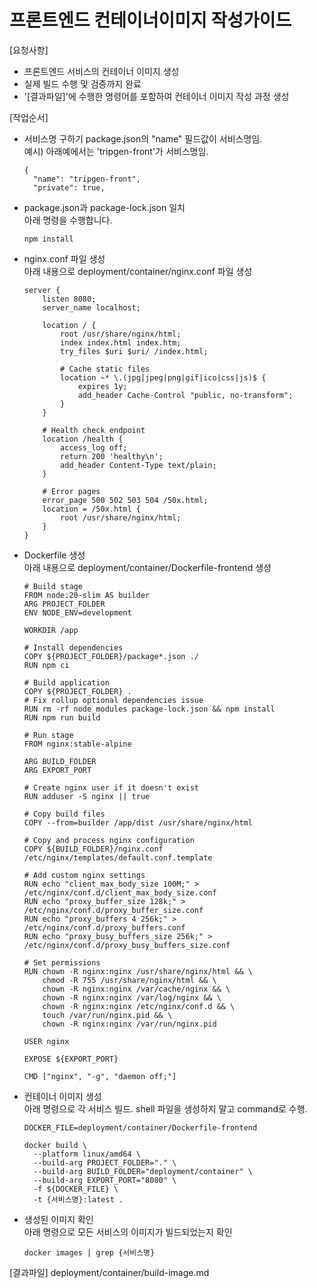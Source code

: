 # 프론트엔드 컨테이너이미지 작성가이드

[요청사항]  
- 프론트엔드 서비스의 컨테이너 이미지 생성
- 실제 빌드 수행 및 검증까지 완료
- '[결과파일]'에 수행한 명령어를 포함하여 컨테이너 이미지 작성 과정 생성 

[작업순서]
- 서비스명 구하기 
  package.json의 "name" 필드값이 서비스명임.  
  예시) 아래예에서는 'tripgen-front'가 서비스명임.  
  ```
  {
    "name": "tripgen-front",
    "private": true,
  ```
- package.json과 package-lock.json 일치   
  아래 명령을 수행합니다.     
  ```
  npm install
  ```
- nginx.conf 파일 생성   
  아래 내용으로 deployment/container/nginx.conf 파일 생성   
  ```
  server {
      listen 8080;
      server_name localhost;
      
      location / {
          root /usr/share/nginx/html;
          index index.html index.htm;
          try_files $uri $uri/ /index.html;
          
          # Cache static files
          location ~* \.(jpg|jpeg|png|gif|ico|css|js)$ {
              expires 1y;
              add_header Cache-Control "public, no-transform";
          }
      }
      
      # Health check endpoint
      location /health {
          access_log off;
          return 200 'healthy\n';
          add_header Content-Type text/plain;
      }
      
      # Error pages
      error_page 500 502 503 504 /50x.html;
      location = /50x.html {
          root /usr/share/nginx/html;
      }
  }
  ```

- Dockerfile 생성   
  아래 내용으로 deployment/container/Dockerfile-frontend 생성  
  ```
  # Build stage
  FROM node:20-slim AS builder
  ARG PROJECT_FOLDER
  ENV NODE_ENV=development

  WORKDIR /app

  # Install dependencies
  COPY ${PROJECT_FOLDER}/package*.json ./
  RUN npm ci

  # Build application
  COPY ${PROJECT_FOLDER} .
  # Fix rollup optional dependencies issue
  RUN rm -rf node_modules package-lock.json && npm install
  RUN npm run build

  # Run stage
  FROM nginx:stable-alpine

  ARG BUILD_FOLDER
  ARG EXPORT_PORT

  # Create nginx user if it doesn't exist
  RUN adduser -S nginx || true

  # Copy build files
  COPY --from=builder /app/dist /usr/share/nginx/html

  # Copy and process nginx configuration
  COPY ${BUILD_FOLDER}/nginx.conf /etc/nginx/templates/default.conf.template

  # Add custom nginx settings
  RUN echo "client_max_body_size 100M;" > /etc/nginx/conf.d/client_max_body_size.conf
  RUN echo "proxy_buffer_size 128k;" > /etc/nginx/conf.d/proxy_buffer_size.conf
  RUN echo "proxy_buffers 4 256k;" > /etc/nginx/conf.d/proxy_buffers.conf
  RUN echo "proxy_busy_buffers_size 256k;" > /etc/nginx/conf.d/proxy_busy_buffers_size.conf

  # Set permissions
  RUN chown -R nginx:nginx /usr/share/nginx/html && \
      chmod -R 755 /usr/share/nginx/html && \
      chown -R nginx:nginx /var/cache/nginx && \
      chown -R nginx:nginx /var/log/nginx && \
      chown -R nginx:nginx /etc/nginx/conf.d && \
      touch /var/run/nginx.pid && \
      chown -R nginx:nginx /var/run/nginx.pid

  USER nginx

  EXPOSE ${EXPORT_PORT}

  CMD ["nginx", "-g", "daemon off;"]
  ```

- 컨테이너 이미지 생성    
  아래 명령으로 각 서비스 빌드. shell 파일을 생성하지 말고 command로 수행.    
  ```
  DOCKER_FILE=deployment/container/Dockerfile-frontend

  docker build \
    --platform linux/amd64 \
    --build-arg PROJECT_FOLDER="." \
    --build-arg BUILD_FOLDER="deployment/container" \
    --build-arg EXPORT_PORT="8080" \
    -f ${DOCKER_FILE} \
    -t {서비스명}:latest .
  ```
- 생성된 이미지 확인   
  아래 명령으로 모든 서비스의 이미지가 빌드되었는지 확인   
  ```
  docker images | grep {서비스명}
  ```

[결과파일]
deployment/container/build-image.md
